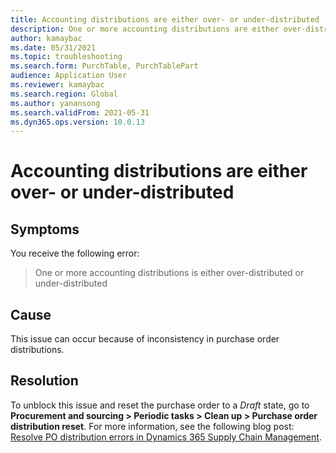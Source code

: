 ```yaml
---
title: Accounting distributions are either over- or under-distributed
description: One or more accounting distributions are either over-distributed or under-distributed.
author: kamaybac
ms.date: 05/31/2021
ms.topic: troubleshooting
ms.search.form: PurchTable, PurchTablePart
audience: Application User
ms.reviewer: kamaybac
ms.search.region: Global
ms.author: yanansong
ms.search.validFrom: 2021-05-31
ms.dyn365.ops.version: 10.0.13
---
```


# Accounting distributions are either over- or under-distributed

<!-- KFM: Add error code? -->

## Symptoms

You receive the following error:

> One or more accounting distributions is either over-distributed or under-distributed

## Cause

This issue can occur because of inconsistency in purchase order distributions.

## Resolution

To unblock this issue and reset the purchase order to a *Draft* state, go to **Procurement and sourcing \> Periodic tasks \> Clean up \> Purchase order distribution reset**. For more information, see the following blog post: [Resolve PO distribution errors in Dynamics 365 Supply Chain Management](https://cloudblogs.microsoft.com/dynamics365/it/2020/08/12/resolve-po-distribution-errors-in-dynamics-365-supply-chain-management/).
